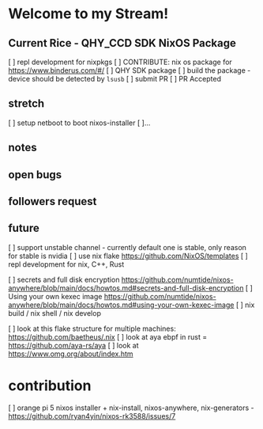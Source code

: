 # Welcome to my Stream!

## Current Rice - QHY_CCD SDK NixOS Package
[ ] repl development for nixpkgs
[ ] CONTRIBUTE: nix os package for https://www.binderus.com/#/ 
[ ] QHY SDK package
    [ ] build the package - device should be detected by `lsusb` 
    [ ] submit PR
    [ ] PR Accepted

## stretch
[ ] setup netboot to boot nixos-installer 
[ ]...

## notes

## open bugs

## followers request

## future

[ ] support unstable channel - currently default one is stable, only reason for stable is nvidia
[ ] use nix flake https://github.com/NixOS/templates
[ ] repl development for nix, C++, Rust

[ ] secrets and full disk encryption
    https://github.com/numtide/nixos-anywhere/blob/main/docs/howtos.md#secrets-and-full-disk-encryption
[ ] Using your own kexec image
    https://github.com/numtide/nixos-anywhere/blob/main/docs/howtos.md#using-your-own-kexec-image
[ ] nix build / nix shell / nix develop

[ ] look at this flake structure for multiple machines: https://github.com/baetheus/.nix
[ ] look at aya ebpf in rust = https://github.com/aya-rs/aya
[ ] look at https://www.omg.org/about/index.htm

# contribution

[ ] orange pi 5 nixos installer + nix-install, nixos-anywhere, nix-generators - https://github.com/ryan4yin/nixos-rk3588/issues/7